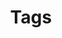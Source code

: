 ---
title: "Tags"
description: "Browse stock analysis reports by topics, sectors, and analysis methods."
layout: "terms"
---